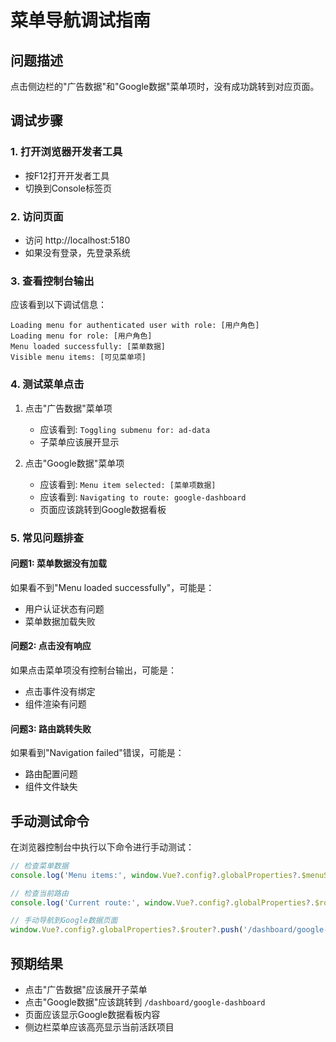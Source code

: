 # 菜单导航调试指南

## 问题描述
点击侧边栏的"广告数据"和"Google数据"菜单项时，没有成功跳转到对应页面。

## 调试步骤

### 1. 打开浏览器开发者工具
- 按F12打开开发者工具
- 切换到Console标签页

### 2. 访问页面
- 访问 http://localhost:5180
- 如果没有登录，先登录系统

### 3. 查看控制台输出
应该看到以下调试信息：
```
Loading menu for authenticated user with role: [用户角色]
Loading menu for role: [用户角色]
Menu loaded successfully: [菜单数据]
Visible menu items: [可见菜单项]
```

### 4. 测试菜单点击
1. 点击"广告数据"菜单项
   - 应该看到: `Toggling submenu for: ad-data`
   - 子菜单应该展开显示

2. 点击"Google数据"菜单项
   - 应该看到: `Menu item selected: [菜单项数据]`
   - 应该看到: `Navigating to route: google-dashboard`
   - 页面应该跳转到Google数据看板

### 5. 常见问题排查

#### 问题1: 菜单数据没有加载
如果看不到"Menu loaded successfully"，可能是：
- 用户认证状态有问题
- 菜单数据加载失败

#### 问题2: 点击没有响应
如果点击菜单项没有控制台输出，可能是：
- 点击事件没有绑定
- 组件渲染有问题

#### 问题3: 路由跳转失败
如果看到"Navigation failed"错误，可能是：
- 路由配置问题
- 组件文件缺失

## 手动测试命令

在浏览器控制台中执行以下命令进行手动测试：

```javascript
// 检查菜单数据
console.log('Menu items:', window.Vue?.config?.globalProperties?.$menuStore?.menuItems)

// 检查当前路由
console.log('Current route:', window.Vue?.config?.globalProperties?.$router?.currentRoute?.value)

// 手动导航到Google数据页面
window.Vue?.config?.globalProperties?.$router?.push('/dashboard/google-dashboard')
```

## 预期结果
- 点击"广告数据"应该展开子菜单
- 点击"Google数据"应该跳转到 `/dashboard/google-dashboard`
- 页面应该显示Google数据看板内容
- 侧边栏菜单应该高亮显示当前活跃项目 